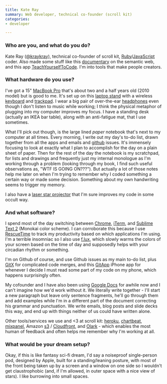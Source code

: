 ```yaml
---
title: Kate Ray
summary: Web developer, technical co-founder (scroll kit)
categories:
- developer

---
```


### Who are you, and what do you do?

Kate Ray ([@kraykray](http://twitter.com/kraykray "Kate's Twitter account.")), technical co-founder of scroll kit, [Ruby][]/[JavaScript][] coder. Also made some stuff like this [documentary](http://vimeo.com/11529540 "Kate's Semantic Web documentary on Vimeo.") on the semantic web, and this app [TeachYourselfToCode](http://teachyourselftocode.com/ "A site that does what it says in the URL."). I'm into tools that make people creators.

### What hardware do you use?

I've got a 15" [MacBook Pro][macbook-pro] that's about two and a half years old (2010 model) but is good to me. It's set up on this [laptop stand][mstand] with a wireless [keyboard][] and [trackpad][magic-trackpad]. I wear a big pair of over-the-ear [headphones][mdr-7506] even though I don't listen to music while working; I think the physical metaphor of plugging into my computer improves my focus. I have a standing desk (actually an IKEA bar table), along with an anti-fatigue mat, that I use sometimes.

What I'll pick out though, is the large lined _paper_ notebook that's next to my computer at all times. Every morning, I write out my day's to-do list, drawn together from all the apps and emails and [github][] issues. It's immensely focusing to look at exactly what I plan to accomplish for the day on a plain sheet of paper. Then for the rest of the day the notebook is my scratchpad, for lists and drawings and frequently just my internal monologue as I'm working through a problem (looking through my book, I find such useful observations as, "WTF IS GOING ON???"). But actually a lot of those notes help me later on when I'm trying to remember why I coded something a certain way or made some decision. Something about my own handwriting seems to trigger my memory.

I also have a [laser star projector][laser-stars] that I'm sure improves my code in some occult way.

### And what software?

I spend most of the day switching between [Chrome][], [iTerm][iterm2], and [Sublime Text 2][sublime-text] (Monokai color scheme). I can corroborate this because I use [RescueTime][] to track my productivity based on which applications I'm using. I'm a terrible insomniac so I also use [f.lux][], which slowly warms the colors of your screen based on the time of day and supposedly helps with your circadian rhythm or something.

I'm on Github of course, and use Github issues as my main to-do list, plus [GitX][] for complicated code merges, and this [GitApp][gitapp-ios] iPhone app for whenever I decide I must read some part of my code on my phone, which happens surprisingly often.

My cofounder and I have also been using [Google Docs][google-docs] for awhile now and I can't imagine how we'd work without it. We literally write together - I'll start a new paragraph but leave only sentence fragments, he'll go through them and add examples while I'm in a different part of the document correcting his grammar and punctuation. We write emails, blog posts and slide decks this way, and end up with things neither of us could have written alone.

Other tools/services we use and &lt;3 at scroll kit: [heroku][], [chartbeat][], [mixpanel][], Amazon [s3][] / [Cloudfront][], and [Olark][] - which enables the most human of feedback and often helps me remember why I'm working at all.

### What would be your dream setup?

Okay, if this is like fantasy sci-fi dream, I'd say a noiseproof single-person pod, designed by Apple, built for a standing/leaning posture, with most of the front being taken up by a screen and a window on one side so I wouldn't get claustrophobic (and, if I'm allowed, in outer space with a nice view of stars). I like burrowing into small spaces.

[keyboard]: https://www.apple.com/keyboard/ "The keyboard."
[laser-stars]: https://www.amazon.com/Laser-Stars-Indoor-Light-Show/dp/B000VBNIP2 "A star projector."
[macbook-pro]: https://www.apple.com/macbook-pro/ "A laptop."
[magic-trackpad]: https://www.apple.com/magictrackpad/ "A trackpad for desktop machines."
[mdr-7506]: https://www.amazon.com/Sony-MDR7506-Professional-Diaphragm-Headphone/dp/B000AJIF4E "Studio-quality headphones."
[mstand]: https://www.raindesigninc.com/mstand.html "A laptop stand."
[chartbeat]: https://chartbeat.com/ "A real-time data tracking service."
[chrome]: https://www.google.com/intl/en/chrome/browser/ "A WebKit-based browser, where each tab runs in its own thread."
[cloudfront]: https://aws.amazon.com/cloudfront/ "A content delivery service."
[f.lux]: https://justgetflux.com/ "A tool to make the colour of your screen adapt to the current time of day."
[gitapp-ios]: https://itunes.apple.com/us/app/gitapp/id449479210 "A client app for GitHub."
[github]: https://github.com/ "A Git code repository service."
[gitx]: http://gitx.frim.nl/ "A git GUI for Mac OS X."
[google-docs]: https://en.wikipedia.org/wiki/Google_Docs "A web-based office suite."
[heroku]: https://www.heroku.com/ "A service for running and deploying Ruby, Node.js, Clojure, Java, Python, and Scala apps."
[iterm2]: https://iterm2.com/ "An alternative terminal application for Mac OS X."
[javascript]: https://en.wikipedia.org/wiki/JavaScript "An interpreted scripting language."
[mixpanel]: https://mixpanel.com/ "A web and mobile analytics service."
[olark]: https://www.olark.com/ "A chat-with-your-customers service."
[rescuetime]: https://www.rescuetime.com/ "A Web-based time tracking and productivity suite."
[ruby]: https://www.ruby-lang.org/en/ "An interpreted scripting language."
[s3]: https://aws.amazon.com/s3/ "Cloud-based Internet storage magic."
[sublime-text]: http://www.sublimetext.com/ "A coder's text editor."
